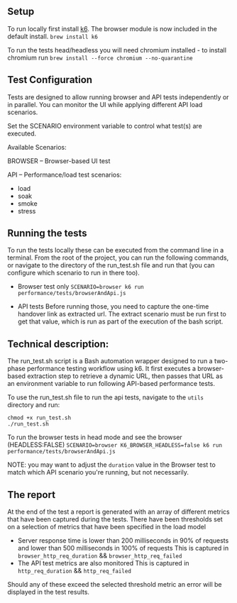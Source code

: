 ## Setup
To run locally first install [k6](https://github.com/grafana/k6). The browser module is now included in the default install.
`brew install k6`

To run the tests head/headless you will need chromium installed - to install chromium run
`brew install --force chromium --no-quarantine ` 

## Test Configuration
Tests are designed to allow running browser and API tests independently or in parallel. You can monitor the UI while applying different API load scenarios.

Set the SCENARIO environment variable to control what test(s) are executed.

Available Scenarios:

BROWSER – Browser-based UI test

API – Performance/load test scenarios:

- load
- soak
- smoke
- stress

## Running the tests
To run the tests locally these can be executed from the command line in a terminal. 
From the root of the project, you can run the following commands, or navigate to the directory of the run_test.sh file and run that (you can configure which scenario to run in there too).

- Browser test only
`SCENARIO=browser k6 run performance/tests/browserAndApi.js`

- API tests
Before running those, you need to capture the one-time handover link as  extracted url. The extract scenario must be run first to get that value, which is run as part of the execution of the bash script.

## Technical description:

The run_test.sh script is a Bash automation wrapper designed to run a two-phase performance testing workflow using k6. It first executes a browser-based extraction step to retrieve a dynamic URL, then passes that URL as an environment variable to run following API-based performance tests.

To use the run_test.sh file to run the api tests, navigate to the `utils` directory and run:

```
chmod +x run_test.sh
./run_test.sh
```

To run the browser tests in head mode and see the browser (HEADLESS:FALSE)
`SCENARIO=browser K6_BROWSER_HEADLESS=false k6 run performance/tests/browserAndApi.js`

NOTE: you may want to adjust the `duration` value in the Browser test to match which API scenario you're running, but not necessarily.


## The report

At the end of the test a report is generated with an array of different metrics that have been captured during the tests. 
There have been thresholds set on a selection of metrics that have been specified in the load model 
* Server response time is lower than 200 milliseconds in 90% of requests and lower than
500 milliseconds in 100% of requests
This is captured in `browser_http_req_duration` && `browser_http_req_failed`
* The API test metrics are also monitored 
This is captured in `http_req_duration` && `http_req_failed`

Should any of these exceed the selected threshold metric an error will be displayed in the test results.